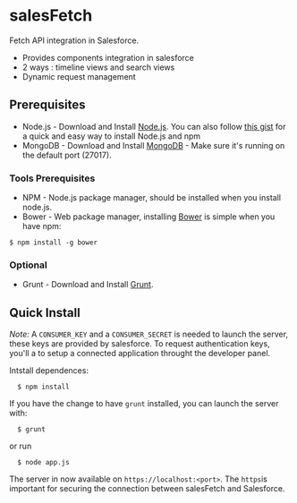 # salesFetch

Fetch API integration in Salesforce.

* Provides components integration in salesforce
* 2 ways : timeline views and search views
* Dynamic request management



## Prerequisites
* Node.js - Download and Install [Node.js](http://www.nodejs.org/download/). You can also follow [this gist](https://gist.github.com/isaacs/579814) for a quick and easy way to install Node.js and npm
* MongoDB - Download and Install [MongoDB](http://www.mongodb.org/downloads) - Make sure it's running on the default port (27017).

### Tools Prerequisites
* NPM - Node.js package manager, should be installed when you install node.js.
* Bower - Web package manager, installing [Bower](http://bower.io/) is simple when you have npm:

```
$ npm install -g bower
```

### Optional
* Grunt - Download and Install [Grunt](http://gruntjs.com).



## Quick Install

*Note:* A `CONSUMER_KEY` and a `CONSUMER_SECRET` is needed to launch the server, these keys are provided by salesforce.
To request authentication keys, you'll a to setup a connected application throught the developer panel.


Intstall dependences:
```
  $ npm install
```

If you have the change to have `grunt` installed, you can launch the server with:
```
  $ grunt
```

or run
```
  $ node app.js
```

The server in now available on `https://localhost:<port>`. The `https`is important for securing the connection between salesFetch and Salesforce.